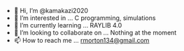 - 👋 Hi, I’m @kamakazi2020
- 👀 I’m interested in ... C programming, simulations
- 🌱 I’m currently learning ... RAYLIB 4.0
- 💞️ I’m looking to collaborate on ... Nothing at the moment
- 📫 How to reach me ... rmorton134@gmail.com

<!---
kamakazi2020/kamakazi2020 is a ✨ special ✨ repository because its `README.md` (this file) appears on your GitHub profile.
You can click the Preview link to take a look at your changes.
--->
